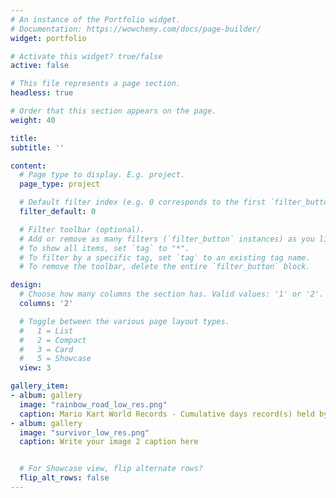```yaml
---
# An instance of the Portfolio widget.
# Documentation: https://wowchemy.com/docs/page-builder/
widget: portfolio

# Activate this widget? true/false
active: false

# This file represents a page section.
headless: true

# Order that this section appears on the page.
weight: 40

title: 
subtitle: ''

content:
  # Page type to display. E.g. project.
  page_type: project

  # Default filter index (e.g. 0 corresponds to the first `filter_button` instance below).
  filter_default: 0

  # Filter toolbar (optional).
  # Add or remove as many filters (`filter_button` instances) as you like.
  # To show all items, set `tag` to "*".
  # To filter by a specific tag, set `tag` to an existing tag name.
  # To remove the toolbar, delete the entire `filter_button` block.

design:
  # Choose how many columns the section has. Valid values: '1' or '2'.
  columns: '2'

  # Toggle between the various page layout types.
  #   1 = List
  #   2 = Compact
  #   3 = Card
  #   5 = Showcase
  view: 3

gallery_item:
- album: gallery
  image: "rainbow_road_low_res.png"
  caption: Mario Kart World Records - Cumulative days record(s) held by players.
- album: gallery
  image: "survivor_low_res.png"
  caption: Write your image 2 caption here


  # For Showcase view, flip alternate rows?
  flip_alt_rows: false
---
```


